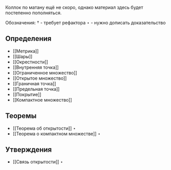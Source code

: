 Коллок по матану ещё не скоро, однако материал здесь будет постепенно пополняться.

Обозначения:
$\dagger$ - требует рефактора
$\star$ - нужно дописать доказательство

## Определения
- [[Метрика]]
- [[Шары]]
- [[Окрестности]]
- [[Внутренняя точка]]
- [[Ограниченное множество]]
- [[Открытое множество]]
- [[Граничная точка]]
- [[Предельная точка]]
- [[Покрытие]]
- [[Компактное множество]]

## Теоремы
- [[Теорема об открытости]] $\star$
- [[Теорема о компактном множестве]] $\star$

## Утверждения
- [[Связь открытости]] $\star$